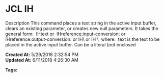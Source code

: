 # JCL IH

Description This command places a text string in the active input buffer, clears an existing parameter, or creates new null parameters. It takes the general form:  IHtext or  IHreference;input-conversion; or IHreference:output-conversion: or IH\ or IH \  where:  text is the text to be placed in the active input buffer. Can be a literal (not enclosed  

**Created At:** 5/29/2018 2:32:54 PM  
**Updated At:** 6/11/2018 4:26:30 AM  

**Tags:**
<badge text='buffer' vertical='middle' />
<badge text='jcl' vertical='middle' />
